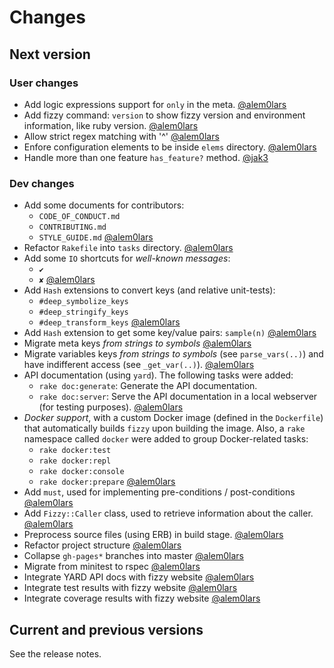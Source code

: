 # Changes

## Next version

### User changes

* Add logic expressions support for `only` in the meta.
  [@alem0lars][@alem0lars]
* Add fizzy command: `version` to show fizzy version
  and environment information, like ruby version.
  [@alem0lars][@alem0lars]
* Allow strict regex matching with '^'
  [@alem0lars][@alem0lars]
* Enfore configuration elements to be inside `elems` directory.
  [@alem0lars][@alem0lars]
* Handle more than one feature `has_feature?` method.
  [@jak3][@jak3]

### Dev changes

* Add some documents for contributors:
  * `CODE_OF_CONDUCT.md`
  * `CONTRIBUTING.md`
  * `STYLE_GUIDE.md`
  [@alem0lars][@alem0lars]
* Refactor `Rakefile` into `tasks` directory.
  [@alem0lars][@alem0lars]
* Add some `IO` shortcuts for *well-known messages*:
  * `✔`
  * `✘`
  [@alem0lars][@alem0lars]
* Add `Hash` extensions to convert keys (and relative unit-tests):
  * `#deep_symbolize_keys`
  * `#deep_stringify_keys`
  * `#deep_transform_keys`
  [@alem0lars][@alem0lars]
* Add `Hash` extension to get some key/value pairs: `sample(n)`
  [@alem0lars][@alem0lars]
* Migrate meta keys *from strings to symbols*
  [@alem0lars][@alem0lars]
* Migrate variables keys *from strings to symbols* (see `parse_vars(..)`)
  and have indifferent access (see `_get_var(..)`).
  [@alem0lars][@alem0lars]
* API documentation (using `yard`). The following tasks were added:
  * `rake doc:generate`: Generate the API documentation.
  * `rake doc:server`: Serve the API documentation in a local webserver
    (for testing purposes).
  [@alem0lars][@alem0lars]
* *Docker support*, with a custom Docker image (defined in the `Dockerfile`)
  that automatically builds `fizzy` upon building the image.
  Also, a `rake` namespace called `docker` were added to group Docker-related
  tasks:
  * `rake docker:test`
  * `rake docker:repl`
  * `rake docker:console`
  * `rake docker:prepare`
  [@alem0lars][@alem0lars]
* Add `must`, used for implementing pre-conditions / post-conditions
  [@alem0lars][@alem0lars]
* Add `Fizzy::Caller` class, used to retrieve information about the
  caller.
  [@alem0lars][@alem0lars]
* Preprocess source files (using ERB) in build stage.
  [@alem0lars][@alem0lars]
* Refactor project structure
  [@alem0lars][@alem0lars]
* Collapse `gh-pages*` branches into master
  [@alem0lars][@alem0lars]
* Migrate from minitest to rspec
  [@alem0lars][@alem0lars]
* Integrate YARD API docs with fizzy website
  [@alem0lars][@alem0lars]
* Integrate test results with fizzy website
  [@alem0lars][@alem0lars]
* Integrate coverage results with fizzy website
  [@alem0lars][@alem0lars]


## Current and previous versions

See the release notes.


<!-- Link declarations -->

[@alem0lars]: https://github.com/alem0lars
[@jak3]:      https://github.com/jak3
